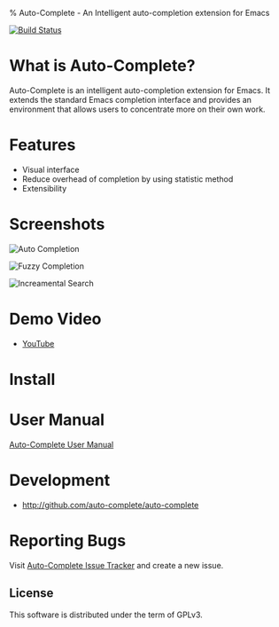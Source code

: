 % Auto-Complete - An Intelligent auto-completion extension for Emacs

[![Build Status](https://secure.travis-ci.org/auto-complete/auto-complete.png)](http://travis-ci.org/auto-complete/auto-complete)

# What is Auto-Complete?

Auto-Complete is an intelligent auto-completion extension for
Emacs. It extends the standard Emacs completion interface and provides
an environment that allows users to concentrate more on their own
work.

# Features

* Visual interface
* Reduce overhead of completion by using statistic method
* Extensibility

# Screenshots

![](doc/ac.png "Auto Completion")

![](doc/ac-fuzzy.png "Fuzzy Completion")

![](doc/ac-isearch.png "Increamental Search")

# Demo Video

* [YouTube](http://www.youtube.com/watch?v=rGVVnDxwJYE)

# Install

# User Manual

[Auto-Complete User Manual](doc/manual.html)

# Development

* <http://github.com/auto-complete/auto-complete>

# Reporting Bugs

Visit
[Auto-Complete Issue Tracker](https://github.com/auto-complete/auto-complete/issues)
and create a new issue.

License
-------

This software is distributed under the term of GPLv3.
